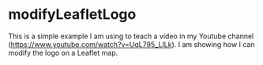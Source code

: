 # modifyLeafletLogo
This is a simple example I am using to teach a video in my Youtube channel (https://www.youtube.com/watch?v=UqL795_LILk). I am showing how I can modify the logo on a Leaflet map.
